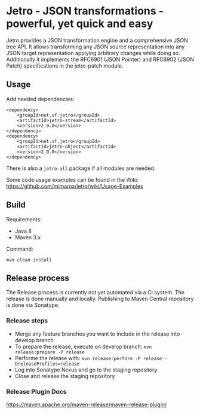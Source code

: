 # Jetro - JSON transformations - powerful, yet quick and easy

Jetro provides a JSON transformation engine and a comprehensive JSON tree API. It allows transforming any JSON source representation into any JSON target representation applying arbitrary changes while doing so. Additionally it implements the RFC6901 (JSON Pointer) and RFC6902 (JSON Patch) specifications in the jetro-patch module.


## Usage

Add needed dependencies:

```
<dependency>
    <groupId>net.sf.jetro</groupId>
    <artifactId>jetro-stream</artifactId>
    <version>2.0.0</version>
</dependency>
<dependency>
    <groupId>net.sf.jetro</groupId>
    <artifactId>jetro-object</artifactId>
    <version>2.0.0</version>
</dependency>
```

There is also a ```jetro-all``` package if all modules are needed.

Some code usage examples can be found in the Wiki: 
https://github.com/mimarox/jetro/wiki/Usage-Examples

## Build

Requirements:
- Java 8
- Maven 3.x

Command:
```
mvn clean install
```

## Release process

The Release process is currently not yet automated via a CI system. 
The release is done manually and locally. Publishing to Maven Central repository is done via Sonatype.

### Release steps

- Merge any feature branches you want to include in the release into develop branch
- To prepare the release, execute on develop branch: `mvn release:prepare -P release`
- Performe the release with: `mvn release:perform -P release -DreleaseProfiles=release`
- Log into Sonatype Nexus and go to the staging repository
- Close and release the staging repository

### Release Plugin Docs
https://maven.apache.org/maven-release/maven-release-plugin/

